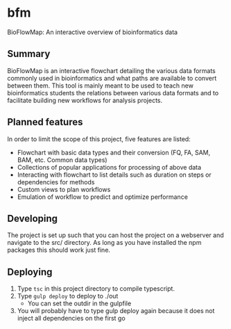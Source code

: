# bfm
BioFlowMap: An interactive overview of bioinformatics data

## Summary
BioFlowMap is an interactive flowchart detailing the various data formats commonly used in bioinformatics and what paths are available to convert between them. This tool is mainly meant to be used to teach new bioinformatics students the relations between various data formats and to facilitate building new workflows for analysis projects.

## Planned features
In order to limit the scope of this project, five features are listed:

* Flowchart with basic data types and their conversion (FQ, FA, SAM, BAM, etc. Common data types)
* Collections of popular applications for processing of above data
* Interacting with flowchart to list details such as duration on steps or dependencies for methods
* Custom views to plan workflows
* Emulation of workflow to predict and optimize performance

## Developing
The project is set up such that you can host the project on a webserver and navigate to the src/ directory. As long as you have installed the npm packages this should work just fine.

## Deploying

1. Type ```tsc``` in this project directory to compile typescript.
2. Type ```gulp deploy``` to deploy to ./out
   * You can set the outdir in the gulpfile
3. You will probably have to type gulp deploy again because it does not inject all dependencies on the first go